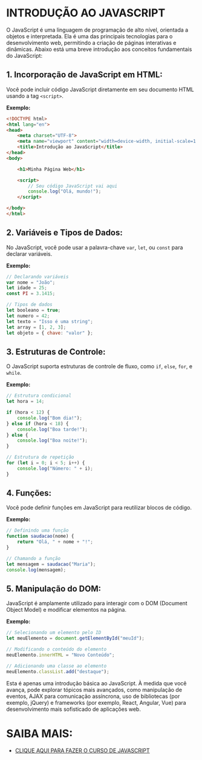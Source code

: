 # INTRODUÇÃO AO JAVASCRIPT
O JavaScript é uma linguagem de programação de alto nível, orientada a objetos e interpretada. Ela é uma das principais tecnologias para o desenvolvimento web, permitindo a criação de páginas interativas e dinâmicas. Abaixo está uma breve introdução aos conceitos fundamentais do JavaScript:

## **1. Incorporação de JavaScript em HTML:**
Você pode incluir código JavaScript diretamente em seu documento HTML usando a tag `<script>`.

**Exemplo:**
```html
<!DOCTYPE html>
<html lang="en">
<head>
    <meta charset="UTF-8">
    <meta name="viewport" content="width=device-width, initial-scale=1.0">
    <title>Introdução ao JavaScript</title>
</head>
<body>

    <h1>Minha Página Web</h1>

    <script>
        // Seu código JavaScript vai aqui
        console.log("Olá, mundo!");
    </script>

</body>
</html>
```

## **2. Variáveis e Tipos de Dados:**
No JavaScript, você pode usar a palavra-chave `var`, `let`, ou `const` para declarar variáveis.

**Exemplo:**
```javascript
// Declarando variáveis
var nome = "João";
let idade = 25;
const PI = 3.1415;

// Tipos de dados
let booleano = true;
let numero = 42;
let texto = "Isso é uma string";
let array = [1, 2, 3];
let objeto = { chave: "valor" };
```

## **3. Estruturas de Controle:**
O JavaScript suporta estruturas de controle de fluxo, como `if`, `else`, `for`, e `while`.

**Exemplo:**
```javascript
// Estrutura condicional
let hora = 14;

if (hora < 12) {
    console.log("Bom dia!");
} else if (hora < 18) {
    console.log("Boa tarde!");
} else {
    console.log("Boa noite!");
}

// Estrutura de repetição
for (let i = 0; i < 5; i++) {
    console.log("Número: " + i);
}
```

## **4. Funções:**
Você pode definir funções em JavaScript para reutilizar blocos de código.

**Exemplo:**
```javascript
// Definindo uma função
function saudacao(nome) {
    return "Olá, " + nome + "!";
}

// Chamando a função
let mensagem = saudacao("Maria");
console.log(mensagem);
```

## **5. Manipulação do DOM:**
JavaScript é amplamente utilizado para interagir com o DOM (Document Object Model) e modificar elementos na página.

**Exemplo:**
```javascript
// Selecionando um elemento pelo ID
let meuElemento = document.getElementById("meuId");

// Modificando o conteúdo do elemento
meuElemento.innerHTML = "Novo Conteúdo";

// Adicionando uma classe ao elemento
meuElemento.classList.add("destaque");
```

Esta é apenas uma introdução básica ao JavaScript. À medida que você avança, pode explorar tópicos mais avançados, como manipulação de eventos, AJAX para comunicação assíncrona, uso de bibliotecas (por exemplo, jQuery) e frameworks (por exemplo, React, Angular, Vue) para desenvolvimento mais sofisticado de aplicações web.

# SAIBA MAIS:
* [CLIQUE AQUI PARA FAZER O CURSO DE JAVASCRIPT](https://github.com/VILHALVA/CURSO-DE-JAVASCRIPT)